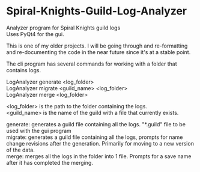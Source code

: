 # Spiral-Knights-Guild-Log-Analyzer
Analyzer program for Spiral Knights guild logs<br>
Uses PyQt4 for the gui.<br>

This is one of my older projects.  I will be going through and re-formatting and re-documenting the code in the near future since it's at a stable point.<br>

The cli program has several commands for working with a folder that contains logs.<br>

LogAnalyzer generate \<log_folder\> <br>
LogAnalyzer migrate \<guild_name\> \<log_folder\> <br>
LogAnalyzer merge \<log_folder\> <br>

\<log_folder\> is the path to the folder containing the logs. <br>
\<guild_name\> is the name of the guild with a file that currently exists. <br>

generate: generates a guild file containing all the logs. "*.guild" file to be used with the gui program<br>
migrate: generates a guild file containing all the logs, prompts for name change revisions after the generation.  Primarily for moving to a new version of the data.<br>
merge: merges all the logs in the folder into 1 file. Prompts for a save name after it has completed the merging.<br>
